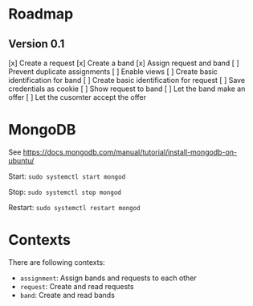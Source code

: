 # Roadmap
## Version 0.1
[x] Create a request
[x] Create a band
[x] Assign request and band
[ ] Prevent duplicate assignments
[ ] Enable views
[ ] Create basic identification for band
[ ] Create basic identification for request
[ ] Save credentials as cookie
[ ] Show request to band
[ ] Let the band make an offer
[ ] Let the cusomter accept the offer

# MongoDB
See https://docs.mongodb.com/manual/tutorial/install-mongodb-on-ubuntu/

Start:
`sudo systemctl start mongod`

Stop:
`sudo systemctl stop mongod`

Restart:
`sudo systemctl restart mongod`

# Contexts
There are following contexts:
- `assignment`: Assign bands and requests to each other
- `request`: Create and read requests
- `band`: Create and read bands